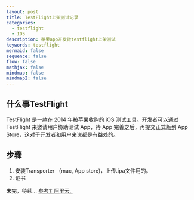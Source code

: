 ```yaml
---
layout: post
title: TestFlight上架测试记录
categories:
  - testflight
  - IOS
description: 苹果app开发做testflight上架测试
keywords: testflight
mermaid: false
sequence: false
flow: false
mathjax: false
mindmap: false
mindmap2: false
---
```

## 什么事TestFlight

TestFlight 是一款在 2014 年被苹果收购的 iOS 测试工具。开发者可以通过 TestFlight 来邀请用户协助测试 App，待 App 完善之后，再提交正式版到 App Store，这对于开发者和用户来说都是有益处的。

## 步骤

1. 安装Transporter （mac, App store)，上传.ipa文件用的。
2.  证书

未完，待续...
[参考1: 阿里云..](https://developer.aliyun.com/article/1220212)
